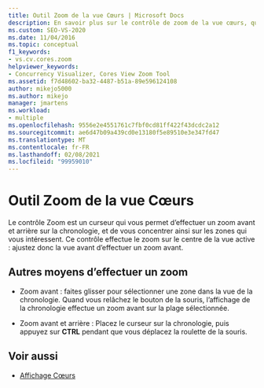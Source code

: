 ```yaml
---
title: Outil Zoom de la vue Cœurs | Microsoft Docs
description: En savoir plus sur le contrôle de zoom de la vue cœurs, qui vous permet d’effectuer un zoom avant et arrière sur la chronologie, et d’en savoir plus sur les autres façons d’effectuer un zoom.
ms.custom: SEO-VS-2020
ms.date: 11/04/2016
ms.topic: conceptual
f1_keywords:
- vs.cv.cores.zoom
helpviewer_keywords:
- Concurrency Visualizer, Cores View Zoom Tool
ms.assetid: f7d48602-ba32-4487-b51a-89e596124108
author: mikejo5000
ms.author: mikejo
manager: jmartens
ms.workload:
- multiple
ms.openlocfilehash: 9556e2e4551761c7fbf0cd81ff422f43dcdc2a12
ms.sourcegitcommit: ae6d47b09a439cd0e13180f5e89510e3e347fd47
ms.translationtype: MT
ms.contentlocale: fr-FR
ms.lasthandoff: 02/08/2021
ms.locfileid: "99959010"
---
```

# <a name="cores-view-zoom-tool"></a>Outil Zoom de la vue Cœurs
Le contrôle Zoom est un curseur qui vous permet d’effectuer un zoom avant et arrière sur la chronologie, et de vous concentrer ainsi sur les zones qui vous intéressent. Ce contrôle effectue le zoom sur le centre de la vue active : ajustez donc la vue avant d’effectuer un zoom avant.

## <a name="other-ways-to-zoom"></a>Autres moyens d’effectuer un zoom

- Zoom avant : faites glisser pour sélectionner une zone dans la vue de la chronologie. Quand vous relâchez le bouton de la souris, l’affichage de la chronologie effectue un zoom avant sur la plage sélectionnée.

- Zoom avant et arrière : Placez le curseur sur la chronologie, puis appuyez sur **CTRL** pendant que vous déplacez la roulette de la souris.

## <a name="see-also"></a>Voir aussi
- [Affichage Cœurs](../profiling/cores-view.md)